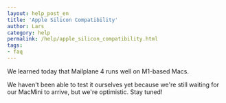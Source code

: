```yaml
---
layout: help_post_en
title: 'Apple Silicon Compatibility'
author: Lars
category: help
permalink: /help/apple_silicon_compatibility.html
tags:
- faq
---
```


We learned today that Mailplane 4 runs well on M1-based Macs.

We haven't been able to test it ourselves yet because we're still waiting for our MacMini to arrive, but we're optimistic. Stay tuned!

